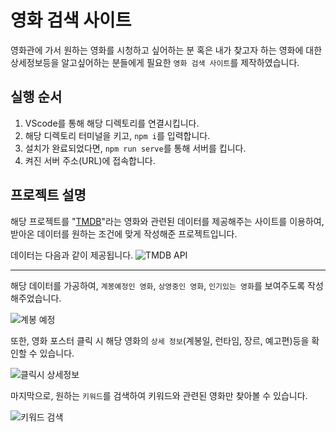 # 영화 검색 사이트
영화관에 가서 원하는 영화를 시청하고 싶어하는 분 혹은 내가 찾고자 하는 영화에 대한 상세정보등을 알고싶어하는 분들에게 필요한 `영화 검색 사이트`를 제작하였습니다.

## 실행 순서

1. VScode를 통해 해당 디렉토리를 연결시킵니다.
2. 해당 디렉토리 터미널을 키고, `npm i`를 입력합니다.
3. 설치가 완료되었다면, `npm run serve`를 통해 서버를 킵니다.
4. 켜진 서버 주소(URL)에 접속합니다.

## 프로젝트 설명

해당 프로젝트를 "[TMDB](https://www.themoviedb.org/?language=ko)"라는 영화와 관련된 데이터를 제공해주는 사이트를 이용하여, 받아온 데이터를 원하는 조건에 맞게 작성해준 프로젝트입니다.

데이터는 다음과 같이 제공됩니다.
![TMDB API](https://user-images.githubusercontent.com/99601412/159119843-916ef062-41bd-4cfc-ab52-79adb9df572f.png)

___

해당 데이터를 가공하여, `계봉예정인 영화`, `상영중인 영화`, `인기있는 영화`를 보여주도록 작성해주었습니다.

![계봉 예정](https://user-images.githubusercontent.com/99601412/159119937-fa4545d7-9d2e-4f2e-b8e8-534d783a303f.png)

또한, 영화 포스터 클릭 시 해당 영화의 `상세 정보`(계봉일, 런타임, 장르, 예고편)등을 확인할 수 있습니다.

![클릭시 상세정보](https://user-images.githubusercontent.com/99601412/159120026-ddaae032-5731-4963-a136-65be0d25bb9a.png)

마지막으로, 원하는 `키워드`를 검색하여 키워드와 관련된 영화만 찾아볼 수 있습니다.

![키워드 검색](https://user-images.githubusercontent.com/99601412/159120055-643c2153-eec9-4a7d-9153-a25c1a73e917.png)

